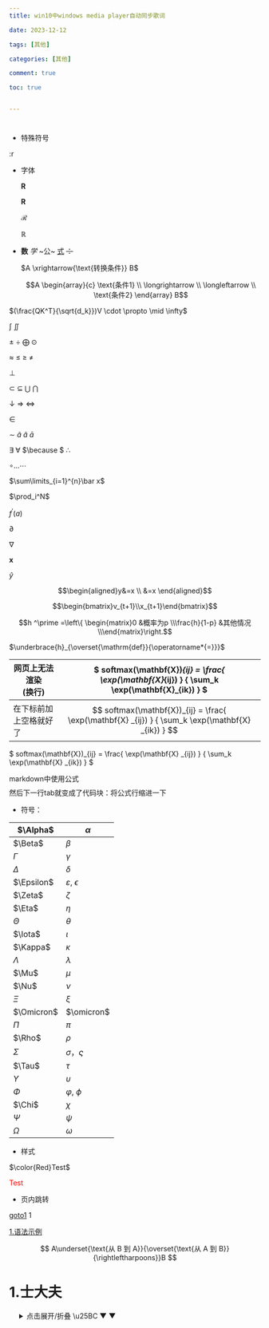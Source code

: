 ```yaml
---
title: win10中windows media player自动同步歌词

date: 2023-12-12

tags: [其他]

categories: [其他]

comment: true

toc: true


---
```


#
<!--more-->

- 特殊符号

:r



- 字体

  $\mathbf R$

  $\boldsymbol{R}$

  $\mathcal{R}$

  $\mathbb{R}$

- **数** *学* ~公~ <u>式</u> ~~：~~

  $A \xrightarrow{\text{转换条件}} B$

  $$A
\begin{array}{c}
  \text{条件1} \\
\longrightarrow \\
  \longleftarrow \\
\text{条件2}
  \end{array}
B$$

$(\frac{QK^T}{\sqrt{d_k}})V \cdot  \propto   \mid   \infty$

 $\int$  $\iint$

$\pm$ $\div$ $\bigoplus$ $\odot$

$\approx$ $\leq$ $\geq$ $\neq$ 

$\perp$

$\subset$  $\subseteq$  $\bigcup$   $\bigcap$ 

$\downarrow$ $\Rightarrow$ $\Leftrightarrow$

$\in$

$\sim$ $\tilde a$ $\hat a$ $\bar a$

$\exists$ $\forall$ $\because $ $\therefore$

$\circ \ldots \cdots$

$\sum\limits_{i=1}^{n}\bar x$

$\prod_i^N$

$f^\prime(a)$

  $\partial$

  $\nabla$

  $\mathbf{x}$

  $\hat y$

  $$\begin{aligned}y&=x \\ &=x
  \end{aligned}$$

  $$\begin{bmatrix}v_{t+1}\\x_{t+1}\end{bmatrix}$$

$$h ^\prime =\left\{ \begin{matrix}0 &概率为p \\\frac{h}{1-p} &其他情况\\\end{matrix}\right.$$

  $\underbrace{h}_{\overset{\mathrm{def}}{\operatorname*{=}}}$

| 网页上无法渲染<br>(换行) | $ softmax(\mathbf{X})_{ij} = \frac{ \exp(\mathbf{X}_{ij}) } { \sum_k \exp(\mathbf{X}_{ik}) } $ |
| ------------------------ | ------------------------------------------------------------ |
| 在下标前加上空格就好了   | $$ softmax(\mathbf{X})_{ij} = \frac{ \exp(\mathbf{X} _{ij}) } { \sum_k \exp(\mathbf{X} _{ik}) } $$ |

  $ softmax(\mathbf{X})_{ij} = \frac{ \exp(\mathbf{X} _{ij}) } { \sum_k \exp(\mathbf{X} _{ik}) } $

markdown中使用公式$$$$然后下一行tab就变成了代码块：将公式行缩进一下

- 符号：

| $\Alpha$   | $\alpha$                  |
| ---------- | ------------------------- |
| $\Beta$    | $\beta$                   |
| $\Gamma$   | $\gamma$                  |
| $\Delta$   | $\delta$                  |
| $\Epsilon$ | $\varepsilon$, $\epsilon$ |
| $\Zeta$    | $\zeta$                   |
| $\Eta$     | $\eta$                    |
| $\Theta$   | $\theta$                  |
| $\Iota$    | $\iota$                   |
| $\Kappa$   | $\kappa$                  |
| $\Lambda$  | $\lambda$                 |
| $\Mu$      | $\mu$                     |
| $\Nu$      | $\nu$                     |
| $\Xi$      | $\xi$                     |
| $\Omicron$ | $\omicron$                |
| $\Pi$      | $\pi$                     |
| $\Rho$     | $\rho$                    |
| $\Sigma$   | $\sigma$，$\varsigma$     |
| $\Tau$     | $\tau$                    |
| $\Upsilon$ | $\upsilon$                |
| $\Phi$     | $\varphi$, $\phi$         |
| $\Chi$     | $\chi$                    |
| $\Psi$     | $\psi$                    |
| $\Omega$   | $\omega$                  |



- 样式

 $\color{Red}Test$ 

 <font color=Red>Test</font> 

- 页内跳转

<a href="#goto1">goto1</a>
<span id='goto1'>1</span>

[1.语法示例](#1士大夫)





$$
A\underset{\text{从 B 到 A}}{\overset{\text{从 A 到 B}}{\rightleftharpoons}}B
$$


# 1.士大夫



<details style="margin-left: 20px;"> <summary>点击展开/折叠 \u25BC &#9660 ▼</summary>
这里是折叠的内容。

你可以在这里添加更多的文字、代码或其他内容。

</details>